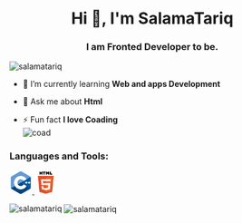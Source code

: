 <h1 align="center">Hi 👋, I'm SalamaTariq</h1>
<h3 align="center">I am Fronted Developer to be.</h3>

<p align="left"> <img src="https://komarev.com/ghpvc/?username=salamatariq&label=Profile%20views&color=0e75b6&style=flat" alt="salamatariq" /> </p>

- 🌱 I’m currently learning **Web and apps Development**

- 💬 Ask me about **Html**

- ⚡ Fun fact **I love Coading**
<br><img width="400" algin="right" alt="coad" scr="
"/>

<p align="left">
</p>

<h3 align="left">Languages and Tools:</h3>
<p align="left"> <a href="https://www.w3schools.com/cpp/" target="_blank" rel="noreferrer"> <img src="https://raw.githubusercontent.com/devicons/devicon/master/icons/cplusplus/cplusplus-original.svg" alt="cplusplus" width="40" height="40"/> </a> <a href="https://www.w3.org/html/" target="_blank" rel="noreferrer"> <img src="https://raw.githubusercontent.com/devicons/devicon/master/icons/html5/html5-original-wordmark.svg" alt="html5" width="40" height="40"/> </a> </p>

<p><img align="left" src="https://github-readme-stats.vercel.app/api/top-langs?username=salamatariq&show_icons=true&locale=en&layout=compact" alt="salamatariq" /></p>

<p>&nbsp;<img align="center" src="https://github-readme-stats.vercel.app/api?username=salamatariq&show_icons=true&locale=en" alt="salamatariq" /></p>

